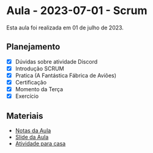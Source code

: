 # Aula - 2023-07-01 - Scrum

Esta aula foi realizada em 01 de julho de 2023.

## Planejamento

- [x] Dúvidas sobre atividade Discord
- [x] Introdução SCRUM
- [x] Pratica (A Fantástica Fábrica de Aviões)
- [x] Certificação
- [x] Momento da Terça
- [x] Exercício

## Materiais

- [Notas da Aula](./notas.md)
- [Slide da Aula](./slides.pdf)
- [Atividade para casa](./atividade.md)
